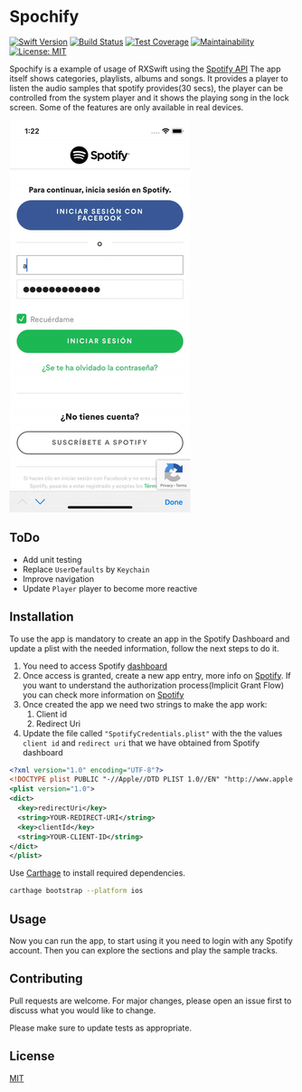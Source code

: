 # Spochify

[![Swift Version](https://img.shields.io/badge/Swift-4.2-F16D39.svg?style=flat)](https://developer.apple.com/swift)
[![Build Status](https://travis-ci.com/albertopeam/spochify.svg?branch=master)](https://travis-ci.com/albertopeam/spochify)
[![Test Coverage](https://api.codeclimate.com/v1/badges/5678a0e5d0b5fd9724fc/test_coverage)](https://codeclimate.com/github/albertopeam/spochify/test_coverage)
[![Maintainability](https://api.codeclimate.com/v1/badges/5678a0e5d0b5fd9724fc/maintainability)](https://codeclimate.com/github/albertopeam/spochify/maintainability)
[![License: MIT](https://img.shields.io/badge/License-MIT-yellow.svg)](https://opensource.org/licenses/MIT)

Spochify is a example of usage of RXSwift using the [Spotify API](https://developer.spotify.com/documentation/web-api/) 
The app itself shows categories, playlists, albums and songs. It provides a player to listen the audio samples that spotify provides(30 secs), the player can be controlled from the system player and it shows the playing song in the lock screen. Some of the features are only available in real devices.

![Alt Spochify](https://github.com/albertopeam/spochify/blob/master/art/spochify.gif)

## ToDo
* Add unit testing
* Replace `UserDefaults` by `Keychain`
* Improve navigation
* Update `Player` player to become more reactive

## Installation

To use the app is mandatory to create an app in the Spotify Dashboard and update a plist with the needed information, follow the next steps to do it.

1. You need to access Spotify [dashboard](https://developer.spotify.com/dashboard/)
2. Once access is granted, create a new app entry, more info on [Spotify](https://developer.spotify.com/documentation/general/guides/app-settings/). If you want to understand the authorization process(Implicit Grant Flow) you can check more information on [Spotify](https://developer.spotify.com/documentation/general/guides/authorization-guide/#implicit-grant-flow)
3. Once created the app we need two strings to make the app work:
   1. Client id
   2. Redirect Uri
4. Update the file called `"SpotifyCredentials.plist"` with the the values `client id` and `redirect uri` that we have obtained from Spotify dashboard
```xml
<?xml version="1.0" encoding="UTF-8"?>
<!DOCTYPE plist PUBLIC "-//Apple//DTD PLIST 1.0//EN" "http://www.apple.com/DTDs/PropertyList-1.0.dtd">
<plist version="1.0">
<dict>
  <key>redirectUri</key>
  <string>YOUR-REDIRECT-URI</string>
  <key>clientId</key>
  <string>YOUR-CLIENT-ID</string>
</dict>
</plist>
```

Use [Carthage](https://github.com/Carthage/Carthage) to install required dependencies.

```bash
carthage bootstrap --platform ios
```

## Usage

Now you can run the app, to start using it you need to login with any Spotify account. Then you can explore the sections and play the sample tracks.

## Contributing
Pull requests are welcome. For major changes, please open an issue first to discuss what you would like to change.

Please make sure to update tests as appropriate.

## License
[MIT](https://choosealicense.com/licenses/mit/)
